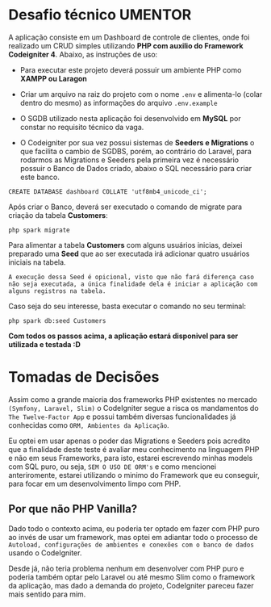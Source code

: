 # Desafio técnico UMENTOR

A aplicação consiste em um Dashboard de controle de clientes, onde foi realizado um CRUD simples utilizando **PHP com auxilio do Framework Codeigniter 4**. Abaixo, as instruções de uso:

- Para executar este projeto deverá possuir um ambiente PHP como **XAMPP ou Laragon**

- Criar um arquivo na raiz do projeto com o nome `.env` e alimenta-lo (colar dentro do mesmo) as informações do arquivo `.env.example`

- O SGDB utilizado nesta aplicação foi desenvolvido em **MySQL** por constar no requisito técnico da vaga.

- O Codeigniter por sua vez possui sistemas de **Seeders e Migrations** o que facilita o cambio de SGDBS, porém, ao contrário do Laravel, para rodarmos as Migrations e Seeders pela primeira vez é necessário possuir o Banco de Dados criado, abaixo o SQL necessário para criar este banco.

```
CREATE DATABASE dashboard COLLATE 'utf8mb4_unicode_ci';
```

Após criar o Banco, deverá ser executado o comando de migrate para criação da tabela **Customers**:

```
php spark migrate
```

Para alimentar a tabela **Customers** com alguns usuários inicias, deixei preparado uma **Seed** que ao ser executada irá adicionar quatro usuários iniciais na tabela.

`A execução dessa Seed é opicional, visto que não fará diferença caso não seja executada, a única finalidade dela é iniciar a aplicação com alguns registros na tabela.`

Caso seja do seu interesse, basta executar o comando no seu terminal:

```
php spark db:seed Customers
```

**Com todos os passos acima, a aplicação estará disponivel para ser utilizada e testada :D**

# Tomadas de Decisões

Assim como a grande maioria dos frameworks PHP existentes no mercado `(Symfony, Laravel, Slim)` o CodeIgniter segue a risca os mandamentos do `The Twelve-Factor App` e possui também diversas funcionalidades já conhecidas como `ORM, Ambientes da Aplicação`.

Eu optei em usar apenas o poder das Migrations e Seeders pois acredito que a finalidade deste teste é avaliar meu conhecimento na linguagem PHP e não em seus Frameworks, para isto, estarei escrevendo minhas models com SQL puro, ou seja, `SEM O USO DE ORM's` e como mencionei anteriromente, estarei utilizando o minimo do Framework que eu conseguir, para focar em um desenvolvimento limpo com PHP.

## Por que não PHP Vanilla?

Dado todo o contexto acima, eu poderia ter optado em fazer com PHP puro ao invés de usar um framework, mas optei em adiantar todo o processo de `Autoload, configurações de ambientes e conexões com o banco de dados` usando o CodeIgniter.

Desde já, não teria problema nenhum em desenvolver com PHP puro e poderia também optar pelo Laravel ou até mesmo Slim como o framework da aplicação, mas dado a demanda do projeto, CodeIgniter pareceu fazer mais sentido para mim.

